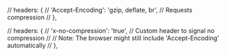 // headers: {
//   'Accept-Encoding': 'gzip, deflate, br', // Requests compression
// },

// headers: {
//   'x-no-compression': 'true', // Custom header to signal no compression
//   // Note: The browser might still include 'Accept-Encoding' automatically
// },
